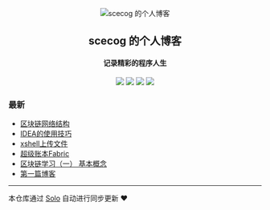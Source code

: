 <p align="center"><img alt="scecog 的个人博客" src="https://static.b3log.org/images/brand/solo-32.png"></p><h2 align="center">
scecog 的个人博客
</h2>

<h4 align="center">记录精彩的程序人生</h4>
<p align="center"><a title="scecog 的个人博客" target="_blank" href="https://github.com/scecog/solo-blog"><img src="https://img.shields.io/github/last-commit/scecog/solo-blog.svg?style=flat-square&color=FF9900"></a>
<a title="GitHub repo size in bytes" target="_blank" href="https://github.com/scecog/solo-blog"><img src="https://img.shields.io/github/repo-size/scecog/solo-blog.svg?style=flat-square"></a>
<a title="Solo Version" target="_blank" href="https://github.com/b3log/solo/releases"><img src="https://img.shields.io/badge/solo-3.6.7-f1e05a.svg?style=flat-square&color=blueviolet"></a>
<a title="Hits" target="_blank" href="https://github.com/b3log/hits"><img src="https://hits.b3log.org/scecog/solo-blog.svg"></a></p>

### 最新

* [区块链网络结构](https://www.jaysunshine.club/articles/2019/11/25/1574683132314.html)
* [IDEA的使用技巧](https://www.jaysunshine.club/articles/2019/11/25/1574671870503.html)
* [xshell上传文件](https://www.jaysunshine.club/articles/2019/11/25/1574661976092.html)
* [超级账本Fabric](https://www.jaysunshine.club/articles/2019/11/25/1574652870734.html)
* [区块链学习（一） 基本概念](https://www.jaysunshine.club/articles/2019/11/23/1574492372477.html)
* [第一篇博客](https://www.jaysunshine.club/articles/2019/11/23/1574477681079.html)



---

本仓库通过 [Solo](https://github.com/b3log/solo) 自动进行同步更新 ❤️ 